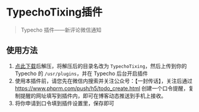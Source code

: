 # TypechoTixing插件

> Typecho 插件——新评论微信通知 

## 使用方法

 1. [点此下载](https://github.com/teakong/TypechoTixing/archive/master.zip)后解压，将解压后的目录名改为 `TypechoTixing`，然后上传到你的 Typecho 的 `/usr/plugins`，并在 Typecho 后台开启插件
 2. 使用本插件前，请您先在微信内搜索并关注公众号：【一封传话】，关注后通过
    https://www.phprm.com/push/h5/todo_create.html
    创建一个口令提醒，复制提醒的网址填写到插件内，即可在博客动态推送到手机上接收。
 3. 将你申请到口令填到插件设置里，保存即可

